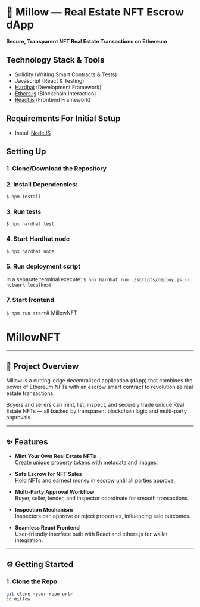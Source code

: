 # 🏡 Millow — Real Estate NFT Escrow dApp

**Secure, Transparent NFT Real Estate Transactions on Ethereum**

## Technology Stack & Tools

- Solidity (Writing Smart Contracts & Tests)
- Javascript (React & Testing)
- [Hardhat](https://hardhat.org/) (Development Framework)
- [Ethers.js](https://docs.ethers.io/v5/) (Blockchain Interaction)
- [React.js](https://reactjs.org/) (Frontend Framework)

## Requirements For Initial Setup
- Install [NodeJS](https://nodejs.org/en/)

## Setting Up
### 1. Clone/Download the Repository

### 2. Install Dependencies:
`$ npm install`

### 3. Run tests
`$ npx hardhat test`

### 4. Start Hardhat node
`$ npx hardhat node`

### 5. Run deployment script
In a separate terminal execute:
`$ npx hardhat run ./scripts/deploy.js --network localhost`

### 7. Start frontend
`$ npm run start`# MillowNFT
# MillowNFT

---

## 🚀 Project Overview

Millow is a cutting-edge decentralized application (dApp) that combines the power of Ethereum NFTs with an escrow smart contract to revolutionize real estate transactions.

Buyers and sellers can mint, list, inspect, and securely trade unique Real Estate NFTs — all backed by transparent blockchain logic and multi-party approvals.

---

## ✨ Features

- **Mint Your Own Real Estate NFTs**  
  Create unique property tokens with metadata and images.

- **Safe Escrow for NFT Sales**  
  Hold NFTs and earnest money in escrow until all parties approve.

- **Multi-Party Approval Workflow**  
  Buyer, seller, lender, and inspector coordinate for smooth transactions.

- **Inspection Mechanism**  
  Inspectors can approve or reject properties, influencing sale outcomes.

- **Seamless React Frontend**  
  User-friendly interface built with React and ethers.js for wallet integration.

---

## ⚙️ Getting Started

### 1. Clone the Repo

```bash
git clone <your-repo-url>
cd millow
